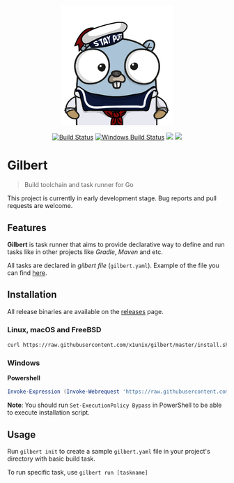 <p align="center"><img src="docs/assets/gilbert.png" width="256"></p>
<p align="center">
  <a href="https://travis-ci.org/x1unix/gilbert"><img src="https://travis-ci.org/x1unix/gilbert.svg?branch=master" alt="Build Status"></img></a>
  <a href="https://ci.appveyor.com/project/x1unix/gilbert"><img src="https://ci.appveyor.com/api/projects/status/github/x1unix/gilbert?svg=true&branch=master&passingText=Windows%20-%20OK&failingText=Windows%20-%20failed&pendingText=Windows%20-%20pending" alt="Windows Build Status"></a>
  <a href="https://goreportcard.com/report/github.com/x1unix/gilbert"><img src="https://goreportcard.com/badge/github.com/x1unix/gilbert" /></a>
  <a href="https://opensource.org/licenses/mit-license"><img src="https://img.shields.io/badge/license-MIT-brightgreen.svg" /></a>
</p>

# Gilbert

> Build toolchain and task runner for Go

This project is currently in early development stage. Bug reports and pull requests are welcome.

## Features

**Gilbert** is task runner that aims to provide declarative way to define and run tasks like in other projects like _Gradle_, _Maven_ and etc.

All tasks are declared in *gilbert file* (`gilbert.yaml`). Example of the file you can find [here](https://github.com/x1unix/gilbert/blob/master/gilbert.yaml).

## Installation

All release binaries are available on the [releases](https://github.com/x1unix/gilbert/releases) page.

### Linux, macOS and FreeBSD

```bash
curl https://raw.githubusercontent.com/x1unix/gilbert/master/install.sh | sh
```

### Windows

**Powershell**

```powershell
Invoke-Expression (Invoke-Webrequest 'https://raw.githubusercontent.com/x1unix/gilbert/master/install.ps1' -UseBasicParsing).Content
```

**Note**: You should run `Set-ExecutionPolicy Bypass` in PowerShell to be able to execute installation script.

## Usage

Run `gilbert init` to create a sample `gilbert.yaml` file in your project's directory with basic build task.

To run specific task, use `gilbert run [taskname]`
